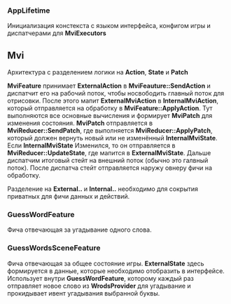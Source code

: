 ### AppLifetime
Инициализация констекста с языком интерфейса, конфигом игры и диспатчерами для **MviExecutors**

## Mvi
Архитектура с разделением логики на **Action**, **State** и **Patch**

**MviFeature** принимает **ExternalAction** в **MviFeauture::SendAction** и диспатчит его на рабочий поток, чтобы носвободить главный поток для отрисовки. После этого мапит **ExternalMviAction** в **InternalMviAction**, который отправляется на обработку в **MviFeature::ApplyAction**. Тут выполняются все основные вычисления и формирует **MviPatch** для изменения состояния. **MviPatch** отправляется в **MviReducer::SendPatch**, где выполняется **MviReducer::ApplyPatch**, который должен вернуть новый или не изменённый **InternalMviState**. Если **InternalMviState** Изменился, то он отправляется в **MviReducer::UpdateState**, где мапится в **ExternalMviState**. Дальше диспатчим итоговый стейт на внешний поток (обычно это галвный поток). После диспатча стейт отправляется наружу овнеру фичи на обработку.

Разделение на **External..** и **Internal..** необходимо для сокрытия приватных для фичи данных и действий.

### GuessWordFeature
Фича отвечающая за угадывание одного слова.

### GuessWordsSceneFeature
Фича отвечающая за общее состояние игры. **ExternalState** здесь формируется в данные, которые необходимо отобразить в интерфейсе. Использует внутри **GuessWordFeature**, которому каждый раз отправляет новое слово из **WrodsProvider** для угадывание и прокидывает ивент угадывания выбранной буквы.